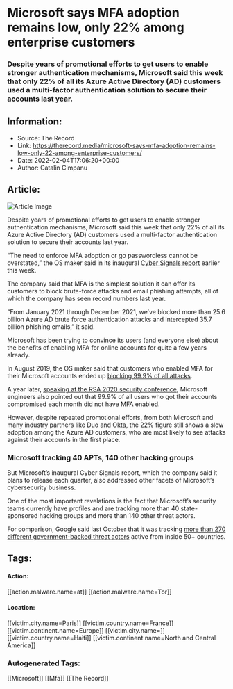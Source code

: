 # Microsoft says MFA adoption remains low, only 22% among enterprise customers
### Despite years of promotional efforts to get users to enable stronger authentication mechanisms, Microsoft said this week that only 22% of all its Azure Active Directory (AD) customers used a multi-factor authentication solution to secure their accounts last year.

## Information:
+ Source: The Record
+ Link: https://therecord.media/microsoft-says-mfa-adoption-remains-low-only-22-among-enterprise-customers/
+ Date: 2022-02-04T17:06:20+00:00
+ Author: Catalin Cimpanu


## Article:
![Article Image](https://therecord.media/wp-content/uploads/2022/02/microsoft-windows.jpg)

Despite years of promotional efforts to get users to enable stronger authentication mechanisms, Microsoft said this week that only 22% of all its Azure Active Directory (AD) customers used a multi-factor authentication solution to secure their accounts last year.


“The need to enforce MFA adoption or go passwordless cannot be overstated,” the OS maker said in its inaugural [Cyber Signals report](https://news.microsoft.com/cyber-signals/) earlier this week.


The company said that MFA is the simplest solution it can offer its customers to block brute-force attacks and email phishing attempts, all of which the company has seen record numbers last year.


“From January 2021 through December 2021, we’ve blocked more than 25.6 billion Azure AD brute force authentication attacks and intercepted 35.7 billion phishing emails,” it said.


Microsoft has been trying to convince its users (and everyone else) about the benefits of enabling MFA for online accounts for quite a few years already.


In August 2019, the OS maker said that customers who enabled MFA for their Microsoft accounts ended up [blocking 99.9% of all attacks](https://www.microsoft.com/security/blog/2019/08/20/one-simple-action-you-can-take-to-prevent-99-9-percent-of-account-attacks/).


A year later, [speaking at the RSA 2020 security conference](https://www.zdnet.com/article/microsoft-99-9-of-compromised-accounts-did-not-use-multi-factor-authentication/), Microsoft engineers also pointed out that 99.9% of all users who got their accounts compromised each month did not have MFA enabled.


However, despite repeated promotional efforts, from both Microsoft and many industry partners like Duo and Okta, the 22% figure still shows a slow adoption among the Azure AD customers, who are most likely to see attacks against their accounts in the first place.


### Microsoft tracking 40 APTs, 140 other hacking groups


But Microsoft’s inaugural Cyber Signals report, which the company said it plans to release each quarter, also addressed other facets of Microsoft’s cybersecurity business.


One of the most important revelations is the fact that Microsoft’s security teams currently have profiles and are tracking more than 40 state-sponsored hacking groups and more than 140 other threat actors.


For comparison, Google said last October that it was tracking [more than 270 different government-backed threat actors](https://therecord.media/google-says-it-tracks-270-state-sponsored-groups-based-across-50-countries/) active from inside 50+ countries.





## Tags:

#### Action:
[[action.malware.name=at]] [[action.malware.name=Tor]]

#### Location:
[[victim.city.name=Paris]] [[victim.country.name=France]] [[victim.continent.name=Europe]] [[victim.city.name=]] [[victim.country.name=Haiti]] [[victim.continent.name=North and Central America]]

### Autogenerated Tags:
[[Microsoft]] [[Mfa]] [[The Record]]

